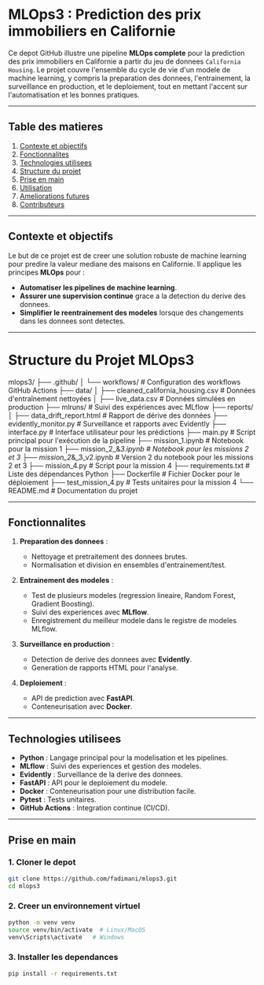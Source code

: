 
# MLOps3 : Prediction des prix immobiliers en Californie

Ce depot GitHub illustre une pipeline **MLOps complete** pour la prediction des prix immobiliers en Californie a partir du jeu de donnees `California Housing`. Le projet couvre l'ensemble du cycle de vie d'un modele de machine learning, y compris la preparation des donnees, l'entrainement, la surveillance en production, et le deploiement, tout en mettant l'accent sur l'automatisation et les bonnes pratiques.

---

## Table des matieres

1. [Contexte et objectifs](#contexte-et-objectifs)
2. [Fonctionnalites](#fonctionnalites)
3. [Technologies utilisees](#technologies-utilisees)
4. [Structure du projet](#structure-du-projet)
5. [Prise en main](#prise-en-main)
6. [Utilisation](#utilisation)
7. [Ameliorations futures](#ameliorations-futures)
8. [Contributeurs](#contributeurs)

---

## Contexte et objectifs

Le but de ce projet est de creer une solution robuste de machine learning pour predire la valeur mediane des maisons en Californie. Il applique les principes **MLOps** pour :

- **Automatiser les pipelines de machine learning**.
- **Assurer une supervision continue** grace a la detection du derive des donnees.
- **Simplifier le reentrainement des modeles** lorsque des changements dans les donnees sont detectes.

---

Structure du Projet MLOps3
==========================

mlops3/
├── .github/
│   └── workflows/                         # Configuration des workflows GitHub Actions
├── data/
│   ├── cleaned_california_housing.csv    # Données d'entraînement nettoyées
│   ├── live_data.csv                     # Données simulées en production
├── mlruns/                               # Suivi des expériences avec MLflow
├── reports/
│   ├── data_drift_report.html            # Rapport de dérive des données
├── evidently_monitor.py                  # Surveillance et rapports avec Evidently
├── interface.py                          # Interface utilisateur pour les prédictions
├── main.py                               # Script principal pour l'exécution de la pipeline
├── mission_1.ipynb                       # Notebook pour la mission 1
├── mission_2_&_3.ipynb                   # Notebook pour les missions 2 et 3
├── mission_2_&_3_v2.ipynb                # Version 2 du notebook pour les missions 2 et 3
├── mission_4.py                          # Script pour la mission 4
├── requirements.txt                      # Liste des dépendances Python
├── Dockerfile                            # Fichier Docker pour le déploiement
├── test_mission_4.py                     # Tests unitaires pour la mission 4
└── README.md                             # Documentation du projet

---

## Fonctionnalites

1. **Preparation des donnees** :
   - Nettoyage et pretraitement des donnees brutes.
   - Normalisation et division en ensembles d'entrainement/test.

2. **Entrainement des modeles** :
   - Test de plusieurs modeles (regression lineaire, Random Forest, Gradient Boosting).
   - Suivi des experiences avec **MLflow**.
   - Enregistrement du meilleur modele dans le registre de modeles MLflow.

3. **Surveillance en production** :
   - Detection de derive des donnees avec **Evidently**.
   - Generation de rapports HTML pour l'analyse.

4. **Deploiement** :
   - API de prediction avec **FastAPI**.
   - Conteneurisation avec **Docker**.

---

## Technologies utilisees

- **Python** : Langage principal pour la modelisation et les pipelines.
- **MLflow** : Suivi des experiences et gestion des modeles.
- **Evidently** : Surveillance de la derive des donnees.
- **FastAPI** : API pour le deploiement du modele.
- **Docker** : Conteneurisation pour une distribution facile.
- **Pytest** : Tests unitaires.
- **GitHub Actions** : Integration continue (CI/CD).

---

## Prise en main

### 1. Cloner le depot
```bash
git clone https://github.com/fadimani/mlops3.git
cd mlops3
```

### 2. Creer un environnement virtuel
```bash
python -m venv venv
source venv/bin/activate  # Linux/MacOS
venv\Scripts\activate   # Windows
```

### 3. Installer les dependances
```bash
pip install -r requirements.txt
```
